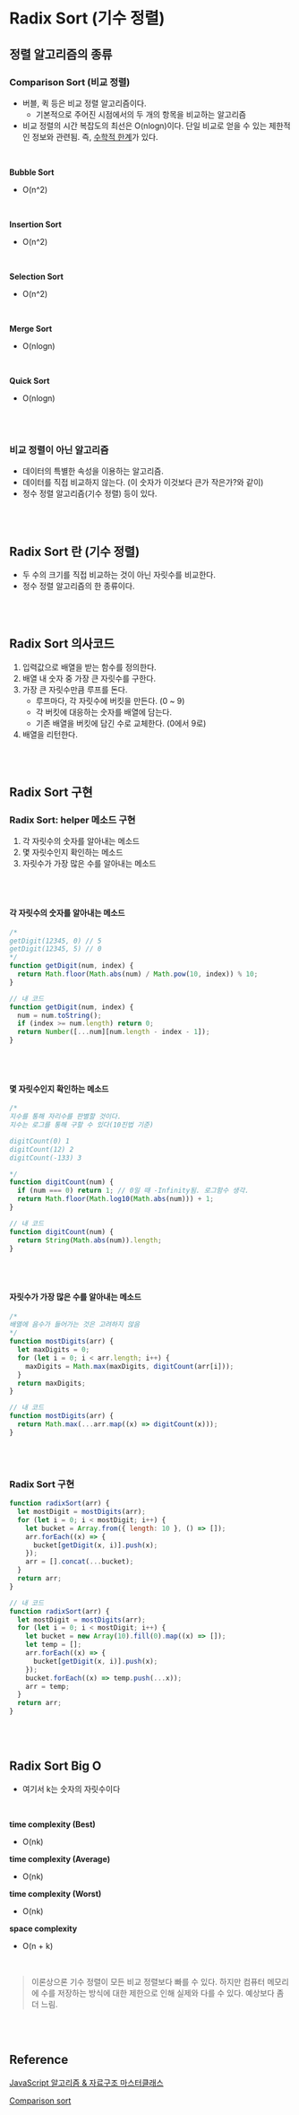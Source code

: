 # Radix Sort (기수 정렬)

## 정렬 알고리즘의 종류

### Comparison Sort (비교 정렬)

- 버블, 퀵 등은 비교 정렬 알고리즘이다.
  - 기본적으로 주어진 시점에서의 두 개의 항목을 비교하는 알고리즘
- 비교 정렬의 시간 복잡도의 최선은 O(nlogn)이다. 단일 비교로 얻을 수 있는 제한적인 정보와 관련됨. 즉, [수학적 한계](https://en.wikipedia.org/wiki/Comparison_sort)가 있다.

<br>

**Bubble Sort**

- O(n^2)

<br>

**Insertion Sort**

- O(n^2)

<br>

**Selection Sort**

- O(n^2)

<br>

**Merge Sort**

- O(nlogn)

<br>

**Quick Sort**

- O(nlogn)

<br><br>

### 비교 정렬이 아닌 알고리즘

- 데이터의 특별한 속성을 이용하는 알고리즘.
- 데이터를 직접 비교하지 않는다. (이 숫자가 이것보다 큰가 작은가?와 같이)
- 정수 정렬 알고리즘(기수 정렬) 등이 있다.

<br><br>

## Radix Sort 란 (기수 정렬)

- 두 수의 크기를 직접 비교하는 것이 아닌 자릿수를 비교한다.
- 정수 정렬 알고리즘의 한 종류이다.

<br><br>

## Radix Sort 의사코드

1. 입력값으로 배열을 받는 함수를 정의한다.
2. 배열 내 숫자 중 가장 큰 자릿수를 구한다.
3. 가장 큰 자릿수만큼 루프를 돈다.
   - 루프마다, 각 자릿수에 버킷을 만든다. (0 ~ 9)
   - 각 버킷에 대응하는 숫자를 배열에 담는다.
   - 기존 배열을 버킷에 담긴 수로 교체한다. (0에서 9로)
4. 배열을 리턴한다.

<br><br>

## Radix Sort 구현

### Radix Sort: helper 메소드 구현

1. 각 자릿수의 숫자를 알아내는 메소드
2. 몇 자릿수인지 확인하는 메소드
3. 자릿수가 가장 많은 수를 알아내는 메소드

<br><br>

#### 각 자릿수의 숫자를 알아내는 메소드

```javascript
/*
getDigit(12345, 0) // 5
getDigit(12345, 5) // 0
*/
function getDigit(num, index) {
  return Math.floor(Math.abs(num) / Math.pow(10, index)) % 10;
}

// 내 코드
function getDigit(num, index) {
  num = num.toString();
  if (index >= num.length) return 0;
  return Number([...num][num.length - index - 1]);
}
```

<br><br>

#### 몇 자릿수인지 확인하는 메소드

```javascript
/*
지수를 통해 자리수를 판별할 것이다.
지수는 로그를 통해 구할 수 있다(10진법 기준)

digitCount(0) 1
digitCount(12) 2
digitCount(-133) 3

*/
function digitCount(num) {
  if (num === 0) return 1; // 0일 때 -Infinity됨. 로그함수 생각.
  return Math.floor(Math.log10(Math.abs(num))) + 1;
}

// 내 코드
function digitCount(num) {
  return String(Math.abs(num)).length;
}
```

<br><br>

#### 자릿수가 가장 많은 수를 알아내는 메소드

```javascript
/*
배열에 음수가 들어가는 것은 고려하지 않음
*/
function mostDigits(arr) {
  let maxDigits = 0;
  for (let i = 0; i < arr.length; i++) {
    maxDigits = Math.max(maxDigits, digitCount(arr[i]));
  }
  return maxDigits;
}

// 내 코드
function mostDigits(arr) {
  return Math.max(...arr.map((x) => digitCount(x)));
}
```

<br><br>

### Radix Sort 구현

```javascript
function radixSort(arr) {
  let mostDigit = mostDigits(arr);
  for (let i = 0; i < mostDigit; i++) {
    let bucket = Array.from({ length: 10 }, () => []);
    arr.forEach((x) => {
      bucket[getDigit(x, i)].push(x);
    });
    arr = [].concat(...bucket);
  }
  return arr;
}

// 내 코드
function radixSort(arr) {
  let mostDigit = mostDigits(arr);
  for (let i = 0; i < mostDigit; i++) {
    let bucket = new Array(10).fill(0).map((x) => []);
    let temp = [];
    arr.forEach((x) => {
      bucket[getDigit(x, i)].push(x);
    });
    bucket.forEach((x) => temp.push(...x));
    arr = temp;
  }
  return arr;
}
```

<br><br>

## Radix Sort Big O

- 여기서 k는 숫자의 자릿수이다

<br>

**time complexity (Best)**

- O(nk)

**time complexity (Average)**

- O(nk)

**time complexity (Worst)**

- O(nk)

**space complexity**

- O(n + k)

<br>

> 이론상으론 기수 정렬이 모든 비교 정렬보다 빠를 수 있다.
> 하지만 컴퓨터 메모리에 수를 저장하는 방식에 대한 제한으로 인해 실제와 다를 수 있다. 예상보다 좀 더 느림.

<br><br>

## Reference <!-- omit in toc -->

[JavaScript 알고리즘 & 자료구조 마스터클래스](https://www.udemy.com/course/best-javascript-data-structures/)

[Comparison sort](https://en.wikipedia.org/wiki/Comparison_sort)
